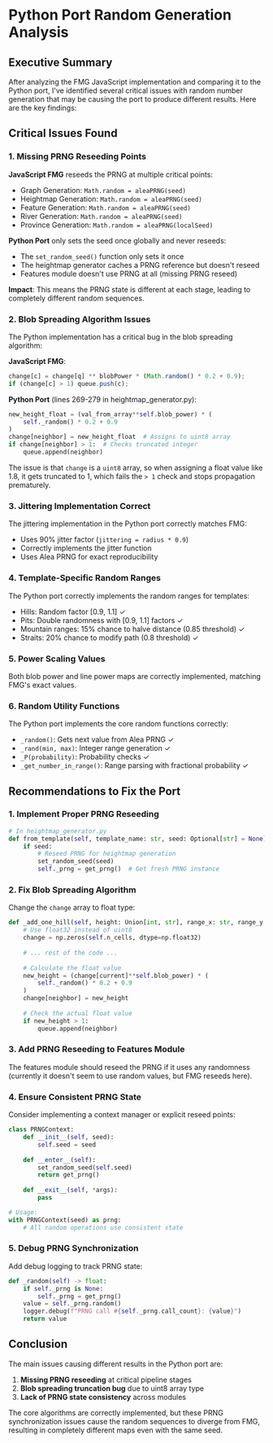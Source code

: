 # Python Port Random Generation Analysis

## Executive Summary

After analyzing the FMG JavaScript implementation and comparing it to the Python port, I've identified several critical issues with random number generation that may be causing the port to produce different results. Here are the key findings:

## Critical Issues Found

### 1. **Missing PRNG Reseeding Points**

**JavaScript FMG** reseeds the PRNG at multiple critical points:
- Graph Generation: `Math.random = aleaPRNG(seed)`
- Heightmap Generation: `Math.random = aleaPRNG(seed)` 
- Feature Generation: `Math.random = aleaPRNG(seed)`
- River Generation: `Math.random = aleaPRNG(seed)`
- Province Generation: `Math.random = aleaPRNG(localSeed)`

**Python Port** only sets the seed once globally and never reseeds:
- The `set_random_seed()` function only sets it once
- The heightmap generator caches a PRNG reference but doesn't reseed
- Features module doesn't use PRNG at all (missing PRNG reseed)

**Impact**: This means the PRNG state is different at each stage, leading to completely different random sequences.

### 2. **Blob Spreading Algorithm Issues**

The Python implementation has a critical bug in the blob spreading algorithm:

**JavaScript FMG**:
```javascript
change[c] = change[q] ** blobPower * (Math.random() * 0.2 + 0.9);
if (change[c] > 1) queue.push(c);
```

**Python Port** (lines 269-279 in heightmap_generator.py):
```python
new_height_float = (val_from_array**self.blob_power) * (
    self._random() * 0.2 + 0.9
)
change[neighbor] = new_height_float  # Assigns to uint8 array
if change[neighbor] > 1:  # Checks truncated integer
    queue.append(neighbor)
```

The issue is that `change` is a `uint8` array, so when assigning a float value like 1.8, it gets truncated to 1, which fails the `> 1` check and stops propagation prematurely.

### 3. **Jittering Implementation Correct**

The jittering implementation in the Python port correctly matches FMG:
- Uses 90% jitter factor (`jittering = radius * 0.9`)
- Correctly implements the jitter function
- Uses Alea PRNG for exact reproducibility

### 4. **Template-Specific Random Ranges**

The Python port correctly implements the random ranges for templates:
- Hills: Random factor [0.9, 1.1] ✓
- Pits: Double randomness with [0.9, 1.1] factors ✓
- Mountain ranges: 15% chance to halve distance (0.85 threshold) ✓
- Straits: 20% chance to modify path (0.8 threshold) ✓

### 5. **Power Scaling Values**

Both blob power and line power maps are correctly implemented, matching FMG's exact values.

### 6. **Random Utility Functions**

The Python port implements the core random functions correctly:
- `_random()`: Gets next value from Alea PRNG ✓
- `_rand(min, max)`: Integer range generation ✓
- `_P(probability)`: Probability checks ✓
- `_get_number_in_range()`: Range parsing with fractional probability ✓

## Recommendations to Fix the Port

### 1. **Implement Proper PRNG Reseeding**

```python
# In heightmap_generator.py
def from_template(self, template_name: str, seed: Optional[str] = None) -> np.ndarray:
    if seed:
        # Reseed PRNG for heightmap generation
        set_random_seed(seed)
        self._prng = get_prng()  # Get fresh PRNG instance
```

### 2. **Fix Blob Spreading Algorithm**

Change the `change` array to float type:
```python
def _add_one_hill(self, height: Union[int, str], range_x: str, range_y: str) -> None:
    # Use float32 instead of uint8
    change = np.zeros(self.n_cells, dtype=np.float32)
    
    # ... rest of the code ...
    
    # Calculate the float value
    new_height = (change[current]**self.blob_power) * (
        self._random() * 0.2 + 0.9
    )
    change[neighbor] = new_height
    
    # Check the actual float value
    if new_height > 1:
        queue.append(neighbor)
```

### 3. **Add PRNG Reseeding to Features Module**

The features module should reseed the PRNG if it uses any randomness (currently it doesn't seem to use random values, but FMG reseeds here).

### 4. **Ensure Consistent PRNG State**

Consider implementing a context manager or explicit reseed points:
```python
class PRNGContext:
    def __init__(self, seed):
        self.seed = seed
        
    def __enter__(self):
        set_random_seed(self.seed)
        return get_prng()
        
    def __exit__(self, *args):
        pass

# Usage:
with PRNGContext(seed) as prng:
    # All random operations use consistent state
```

### 5. **Debug PRNG Synchronization**

Add debug logging to track PRNG state:
```python
def _random(self) -> float:
    if self._prng is None:
        self._prng = get_prng()
    value = self._prng.random()
    logger.debug(f"PRNG call #{self._prng.call_count}: {value}")
    return value
```

## Conclusion

The main issues causing different results in the Python port are:

1. **Missing PRNG reseeding** at critical pipeline stages
2. **Blob spreading truncation bug** due to uint8 array type
3. **Lack of PRNG state consistency** across modules

The core algorithms are correctly implemented, but these PRNG synchronization issues cause the random sequences to diverge from FMG, resulting in completely different maps even with the same seed.
